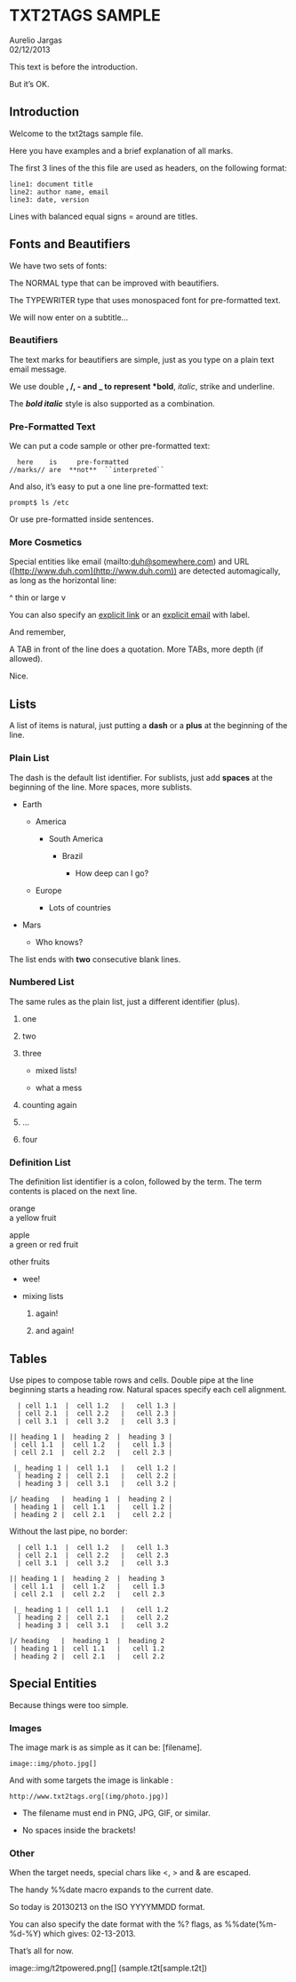 # TXT2TAGS SAMPLE

Aurelio Jargas  
02/12/2013

This text is before the introduction.

But it’s OK.

## Introduction

Welcome to the txt2tags sample file.

Here you have examples and a brief explanation of all
marks.

The first 3 lines of the this file are used as headers,
on the following format:

    line1: document title
    line2: author name, email
    line3: date, version

Lines with balanced equal signs = around are titles.

## Fonts and Beautifiers

We have two sets of fonts:

The NORMAL type that can be improved with beautifiers.

The TYPEWRITER type that uses monospaced font for
pre-formatted text.

We will now enter on a subtitle…​

### Beautifiers

The text marks for beautifiers are simple, just as you
type on a plain text email message.

We use double **, /, - and \_ to represent \*bold**,
*italic*, strike and underline.

The ***bold italic*** style is also supported as a
combination.

### Pre-Formatted Text

We can put a code sample or other pre-formatted text:

      here    is     pre-formatted
    //marks// are  **not**  ``interpreted``

And also, it’s easy to put a one line pre-formatted
text:

    prompt$ ls /etc

Or use pre-formatted inside sentences.

### More Cosmetics

Special entities like email (mailto:duh@somewhere.com) and
URL ([http://www.duh.com](http://www.duh.com)) are detected automagically,
as long as the horizontal line:

\^ thin or large v

You can also specify an [explicit link](http://duh.org)
or an [explicit email](mailto:duh@somewhere.com) with label.

And remember,

A TAB in front of the line does a quotation.
More TABs, more depth (if allowed).

Nice.

## Lists

A list of items is natural, just putting a **dash** or
a **plus** at the beginning of the line.

### Plain List

The dash is the default list identifier. For sublists,
just add **spaces** at the beginning of the line. More
spaces, more sublists.

-   Earth

    -   America

        -   South America

            -   Brazil

                -   How deep can I go?

    -   Europe

        -   Lots of countries

-   Mars

    -   Who knows?

The list ends with **two** consecutive blank lines.

### Numbered List

The same rules as the plain list, just a different
identifier (plus).

1.  one

2.  two

3.  three

    -   mixed lists!

    -   what a mess

4.  counting again

5.  …​

6.  four

### Definition List

The definition list identifier is a colon, followed by
the term. The term contents is placed on the next line.

orange  
a yellow fruit

apple  
a green or red fruit

other fruits  
-   wee!

-   mixing lists

    1.  again!

    2.  and again!

## Tables

Use pipes to compose table rows and cells.
Double pipe at the line beginning starts a heading row.
Natural spaces specify each cell alignment.

      | cell 1.1  |  cell 1.2   |   cell 1.3 |
      | cell 2.1  |  cell 2.2   |   cell 2.3 |
      | cell 3.1  |  cell 3.2   |   cell 3.3 |

    || heading 1 |  heading 2  |  heading 3 |
     | cell 1.1  |  cell 1.2   |   cell 1.3 |
     | cell 2.1  |  cell 2.2   |   cell 2.3 |

     |_ heading 1 |  cell 1.1   |   cell 1.2 |
      | heading 2 |  cell 2.1   |   cell 2.2 |
      | heading 3 |  cell 3.1   |   cell 3.2 |

    |/ heading   |  heading 1  |  heading 2 |
     | heading 1 |  cell 1.1   |   cell 1.2 |
     | heading 2 |  cell 2.1   |   cell 2.2 |

Without the last pipe, no border:

      | cell 1.1  |  cell 1.2   |   cell 1.3
      | cell 2.1  |  cell 2.2   |   cell 2.3
      | cell 3.1  |  cell 3.2   |   cell 3.3

    || heading 1 |  heading 2  |  heading 3
     | cell 1.1  |  cell 1.2   |   cell 1.3
     | cell 2.1  |  cell 2.2   |   cell 2.3

     |_ heading 1 |  cell 1.1   |   cell 1.2
      | heading 2 |  cell 2.1   |   cell 2.2
      | heading 3 |  cell 3.1   |   cell 3.2

    |/ heading   |  heading 1  |  heading 2
     | heading 1 |  cell 1.1   |   cell 1.2
     | heading 2 |  cell 2.1   |   cell 2.2

## Special Entities

Because things were too simple.

### Images

The image mark is as simple as it can be: \[filename\].

    image::img/photo.jpg[]

And with some targets the image is linkable :

    http://www.txt2tags.org[(img/photo.jpg)]

-   The filename must end in PNG, JPG, GIF, or similar.

-   No spaces inside the brackets!

### Other

When the target needs, special chars like \<, \> and &
are escaped.

The handy %%date macro expands to the current date.

So today is 20130213 on the ISO YYYYMMDD format.

You can also specify the date format with the %? flags,
as %%date(%m-%d-%Y) which gives: 02-13-2013.

That’s all for now.

image::img/t2tpowered.png\[\] (sample.t2t\[sample.t2t\])